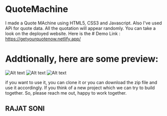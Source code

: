 # QuoteMachine

I made a Quote MAchine using HTML5, CSS3 and Javascript. Also I've used APi for quote data. All the quotation will appear randomly. You can take a look on the deployed website. Here is the # Demo Link :  https://getyourquotenow.netlify.app/

# Addtionally, here are some preview:

![Alt text](../../../D:/Git/QuoteMachine/Assets/Screenshot%20(119).png)
![Alt text](../../../D:/Git/QuoteMachine/Assets/Screenshot%20(120).png)
![Alt text](../../../D:/Git/QuoteMachine/Assets/Screenshot%20(121).png)

if you want to use it, you can clone it or you can download the zip file and use it accordingly.
If you think of a new project which we can try to build together. So, please reach me out, happy to work together.

## RAJAT SONI